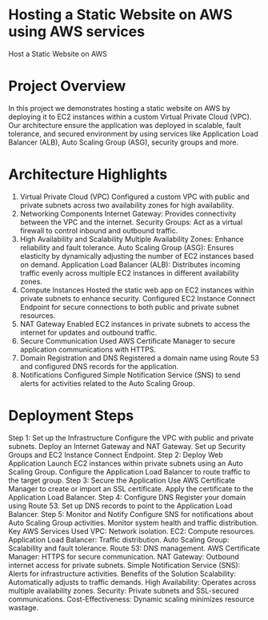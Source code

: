 # Hosting a Static Website on AWS using AWS services
Host a Static Website on AWS

# Project Overview
In this project we demonstrates hosting a static website on AWS by deploying it to EC2 instances within a custom Virtual Private Cloud (VPC). Our architecture ensure the application was deployed in scalable, fault tolerance, and secured environment by using services like Application Load Balancer (ALB), Auto Scaling Group (ASG), security groups and more.

# Architecture Highlights
1. Virtual Private Cloud (VPC)
Configured a custom VPC with public and private subnets across two availability zones for high availability.
2. Networking Components
Internet Gateway: Provides connectivity between the VPC and the internet.
Security Groups: Act as a virtual firewall to control inbound and outbound traffic.
3. High Availability and Scalability
Multiple Availability Zones: Enhance reliability and fault tolerance.
Auto Scaling Group (ASG): Ensures elasticity by dynamically adjusting the number of EC2 instances based on demand.
Application Load Balancer (ALB): Distributes incoming traffic evenly across multiple EC2 instances in different availability zones.
4. Compute Instances
Hosted the static web app on EC2 instances within private subnets to enhance security.
Configured EC2 Instance Connect Endpoint for secure connections to both public and private subnet resources.
5. NAT Gateway
Enabled EC2 instances in private subnets to access the internet for updates and outbound traffic.
6. Secure Communication
Used AWS Certificate Manager to secure application communications with HTTPS.
7. Domain Registration and DNS
Registered a domain name using Route 53 and configured DNS records for the application.
8. Notifications
Configured Simple Notification Service (SNS) to send alerts for activities related to the Auto Scaling Group.

# Deployment Steps
Step 1: Set up the Infrastructure
Configure the VPC with public and private subnets.
Deploy an Internet Gateway and NAT Gateway.
Set up Security Groups and EC2 Instance Connect Endpoint.
Step 2: Deploy Web Application
Launch EC2 instances within private subnets using an Auto Scaling Group.
Configure the Application Load Balancer to route traffic to the target group.
Step 3: Secure the Application
Use AWS Certificate Manager to create or import an SSL certificate.
Apply the certificate to the Application Load Balancer.
Step 4: Configure DNS
Register your domain using Route 53.
Set up DNS records to point to the Application Load Balancer.
Step 5: Monitor and Notify
Configure SNS for notifications about Auto Scaling Group activities.
Monitor system health and traffic distribution.
Key AWS Services Used
VPC: Network isolation.
EC2: Compute resources.
Application Load Balancer: Traffic distribution.
Auto Scaling Group: Scalability and fault tolerance.
Route 53: DNS management.
AWS Certificate Manager: HTTPS for secure communication.
NAT Gateway: Outbound internet access for private subnets.
Simple Notification Service (SNS): Alerts for infrastructure activities.
Benefits of the Solution
Scalability: Automatically adjusts to traffic demands.
High Availability: Operates across multiple availability zones.
Security: Private subnets and SSL-secured communications.
Cost-Effectiveness: Dynamic scaling minimizes resource wastage.

